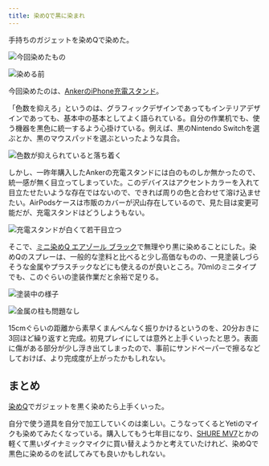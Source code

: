 ```yaml
---
title: 染めQで黒に染まれ
---
```

手持ちのガジェットを染めQで染めた。

![](https://lh4.googleusercontent.com/oAdfzIThHQ15p2jHU0x4r1yOaxE37glhd3jtBulEJpmLsyTb19hRbP62TTqiA-6uHIlxteyoZvAyXf9i9nn53PW_aDnql9gYYO0GDJjTn8N6xIqx9z2XEzPSvdQvCifTGTqry7dPzLu6NWu6oWeFCQ "今回染めたもの")

![](https://lh3.googleusercontent.com/Q_fxdpLrKyWaeS2Z035rf1bobqEvzx6bCVq5ctiL6uUDU-dzthSTT3G11yL7GC6bglrT9gMHI4aVa-pwa9E20tCb16pMgxYEYVBeemOSZdJjXQWuFO99naFJgxUd9dmeocv_1UdG6FYIdmawRjp2xQ "染める前")

今回染めたのは、[AnkerのiPhone充電スタンド](https://r7kamura.com/articles/2021-09-06-anker-iphone-stand)。

「色数を抑えろ」というのは、グラフィックデザインであってもインテリアデザインであっても、基本中の基本としてよく語られている。自分の作業机でも、使う機器を黒色に統一するよう心掛けている。例えば、黒のNintendo Switchを選ぶとか、黒のマウスパッドを選ぶといったような具合。

![](https://lh6.googleusercontent.com/bl9J8qb91RMAIn3GSqQdYYv9xlbBv8LGmB73kEb7Cg8gqCXV3SUBKnb_XfkPXvh-LeKRP4-s4tZbNtvZjw81bDUx6D5TIUsmD59BBhRZyPXFhafOoqFtuVAvxx9Rz4rqASyrMe55plwMqxGmTN1h4w "色数が抑えられていると落ち着く")

しかし、一昨年購入したAnkerの充電スタンドには白のものしか無かったので、統一感が無く目立ってしまっていた。このデバイスはアクセントカラーを入れて目立たせたいような存在ではないので、できれば周りの色と合わせて溶け込ませたい。AirPodsケースは市販のカバーが沢山存在しているので、見た目は変更可能だが、充電スタンドはどうしようもない。

![](https://lh6.googleusercontent.com/owWvR8uuyZBIXIXV6NHDulmryCgiBQG_y0rbKVAOWvWjdni1OMBx9NAwpkzZWs6ytH8G8b_f6Frei1BukpLUXYOUdkQmUiAbdymwsITgrm05pYiMyn9EzyZcZJhIYwyorCAxWRMraWWH6Illr-R4KA "充電スタンドが白くて若干目立つ")

そこで、[ミニ染めQ エアゾール ブラック](https://www.amazon.co.jp/dp/B003QMFUKO)で無理やり黒に染めることにした。染めQのスプレーは、一般的な塗料と比べると少し高価なものの、一見塗装しづらそうな金属やプラスチックなどにも使えるのが良いところ。70mlのミニタイプでも、このぐらいの塗装作業だと余裕で足りる。

![](https://lh3.googleusercontent.com/OevCvk5Jbll9ZpZo6yD6a6QVTuvGITJW4yXdbtzOKKemBkTp8fnj-7o_3wn8iylDI_uIIcSYoKkcx-xqYxrU6zhydy--COYfnjSqFzQTHY2__GjiEhixoZj-uQeCV3pYUrqe8LDaDwOQqUmVi_g9dA "塗装中の様子")

![](https://lh4.googleusercontent.com/kAx1kc8EMl6z04IKwrRVUqlX-_Pazzo3gGAC9KGqEXWgqyd6GoWQsq0DZr6uKonalSloE_BFUalQEzuUYxdF3DrVtgxGU0P3BcWMQ06XR9KXsCAZajhWt6nBtBUCYvLfd6A31EPTFu_5vd8NxYM06w "金属の柱も問題なし")

15cmぐらいの距離から素早くまんべんなく振りかけるというのを、20分おきに3回ほど繰り返すと完成。初見プレイにしては意外と上手くいったと思う。表面に傷がある部分が少し浮き出てしまったので、事前にサンドペーパーで擦るなどしておけば、より完成度が上がったかもしれない。

まとめ
---

[染めQ](https://www.amazon.co.jp/dp/B003QMFUKO)でガジェットを黒く染めたら上手くいった。

自分で使う道具を自分で加工していくのは楽しい。こうなってくるとYetiのマイクも染めてみたくなっている。購入してもう七年目になり、[SHURE MV7](https://www.amazon.co.jp/dp/B08KY7G1GV)とかの軽くて黒いダイナミックマイクに買い替えようかと考えていたけれど、染めQで黒色に染めるのを試してみても良いかもしれない。
